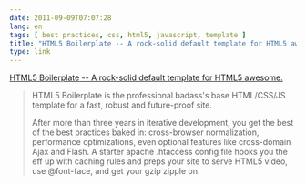 ```yaml
---
date: 2011-09-09T07:07:28
lang: en
tags: [ best practices, css, html5, javascript, template ]
title: "HTML5 Boilerplate -- A rock-solid default template for HTML5 awesome."
type: link
---
```


[HTML5 Boilerplate -- A rock-solid default template for HTML5
awesome.](http://html5boilerplate.com/)

> HTML5 Boilerplate is the professional badass's base HTML/CSS/JS
> template for a fast, robust and future-proof site.
>
> After more than three years in iterative development, you get the best
> of the best practices baked in: cross-browser normalization,
> performance optimizations, even optional features like cross-domain
> Ajax and Flash. A starter apache .htaccess config file hooks you the
> eff up with caching rules and preps your site to serve HTML5 video,
> use \@font-face, and get your gzip zipple on.

